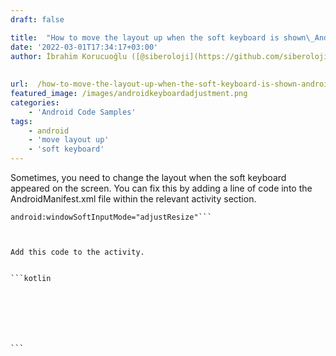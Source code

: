 ```yaml
---
draft: false

title:  "How to move the layout up when the soft keyboard is shown\_Android?"
date: '2022-03-01T17:34:17+03:00'
author: İbrahim Korucuoğlu ([@siberoloji](https://github.com/siberoloji))
 
 
url:  /how-to-move-the-layout-up-when-the-soft-keyboard-is-shown-android/
featured_image: /images/androidkeyboardadjustment.png
categories:
    - 'Android Code Samples'
tags:
    - android
    - 'move layout up'
    - 'soft keyboard'
---
```



Sometimes, you need to change the layout when the soft keyboard appeared on the screen. You can fix this by adding a line of code into the AndroidManifest.xml file within the relevant activity section.


<!-- wp:code -->
<pre title="Code to xml file" class="wp-block-code"><code lang="kotlin" class="language-kotlin">android:windowSoftInputMode="adjustResize"```



Add this code to the activity.


```kotlin
<activity
            android:name=".MainActivity"
            android:exported="true"
            android:screenOrientation="fullSensor"
            android:theme="@style/NoActionBarTheme"
            android:windowSoftInputMode="adjustResize">
            <intent-filter>
                <action android:name="android.intent.action.MAIN" />

                <category android:name="android.intent.category.LAUNCHER" />
            </intent-filter>
        </activity>
```
